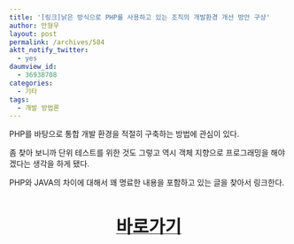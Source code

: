 ```yaml
---
title: '[링크]낡은 방식으로 PHP를 사용하고 있는 조직의 개발환경 개선 방안 구상'
author: 안형우
layout: post
permalink: /archives/584
aktt_notify_twitter:
  - yes
daumview_id:
  - 36938708
categories:
  - 기타
tags:
  - 개발 방법론
---
```

PHP를 바탕으로 통합 개발 환경을 적절히 구축하는 방법에 관심이 있다.

  
좀 찾아 보니까 단위 테스트를 위한 것도 그렇고 역시 객체 지향으로 프로그래밍을 해야겠다는 생각을 하게 됐다.

  
PHP와 JAVA의 차이에 대해서 꽤 명료한 내용을 포함하고 있는 글을 찾아서 링크한다.

<a href="http://blog.fguy.com/2010/02/08/%EB%82%A1%EC%9D%80-%EB%B0%A9%EC%8B%9D%EC%9C%BC%EB%A1%9C-php%EB%A5%BC-%EC%82%AC%EC%9A%A9%ED%95%98%EA%B3%A0-%EC%9E%88%EB%8A%94-%EC%A1%B0%EC%A7%81%EC%9D%98-%EA%B0%9C%EB%B0%9C%ED%99%98%EA%B2%BD-%EA%B0%9C/" target="_blank"><br /> <P align=center><STRONG><FONT size=6>바로가기</FONT></STRONG></P></a>